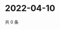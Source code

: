 # 2022-04-10

共 0 条

<!-- BEGIN WEIBO -->
<!-- 最后更新时间 Sun Apr 10 2022 06:15:41 GMT+0800 (China Standard Time) -->

<!-- END WEIBO -->
